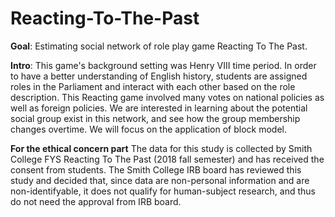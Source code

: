 # Reacting-To-The-Past

**Goal**: Estimating social network of role play game Reacting To The Past. 

**Intro**:
This game's background setting was Henry VIII time period. In order to have a better understanding of English history, students are assigned roles in the Parliament and interact with each other based on the role description. This Reacting game involved many votes on national policies as well as foreign policies. We are interested in learning about the potential social group exist in this network, and see how the group membership changes overtime. 
We will focus on the application of block model. 

**For the ethical concern part**
 The data for this study is collected by Smith College FYS Reacting To The Past (2018 fall semester) and has received the consent from students. 
 The Smith College IRB board has reviewed this study and decided that, since data are non-personal information and are non-identifyable, it does not qualify for human-subject research, and thus do not need the approval from IRB board. 

